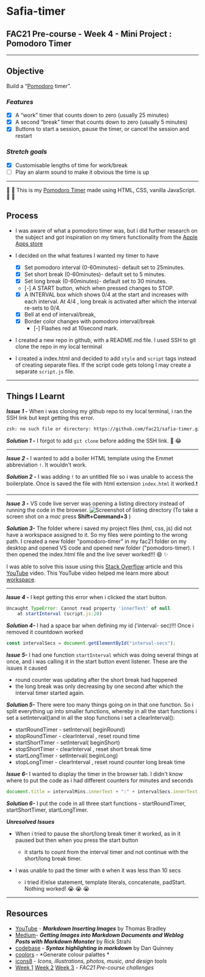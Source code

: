 # Safia-timer

## FAC21 Pre-course - Week 4 - Mini Project : Pomodoro Timer
---
## Objective

Build a “[Pomodoro](https://en.wikipedia.org/wiki/Pomodoro_Technique) timer”.

### *Features*
- [x] A “work” timer that counts down to zero (usually 25 minutes)
- [x] A second “break” timer that counts down to zero (usually 5 minutes)
- [x] Buttons to start a session, pause the timer, or cancel the session and restart

### *Stretch goals*
- [x] Customisable lengths of time for work/break
- [ ] Play an alarm sound to make it obvious the time is up

---
:confetti_ball: :tada: This is my [Pomodoro Timer](https://fi-ya.github.io/pomodero-timer/) made using HTML, CSS, vanilla JavaScript. :tada: :confetti_ball:


## Process
- I was aware of what a pomodoro timer was, but i did further research on the subject and got inspiration on my timers functionality from the [Apple Apps store](https://apps.apple.com/gb/app/be-focused-focus-timer/id973130201) 

- I decided on the what features I wanted my timer to have
  - [x] Set pomodoro interval (0-60minutes)- default set to 25minutes.
  - [x] Set short break (0-60minutes)- default set to 5 minutes.
  - [x] Set long break (0-60minutes)- default set to 30 minutes.
  - [-] A START button, which when pressed changes to STOP.
  - [x] A INTERVAL box which shows 0/4 at  the start and increases with each interval. At 4/4 , long break is activated after which the interval re-sets to 0/4.
  - [x] Bell at end of interval/break, 
  - [x] Border color changes with pomodoro interval/break
    - [-] Flashes red at 10second mark.
  
-  I created a new repo in github, with a README.md file. I used SSH to git clone the repo in my local terminal
-  I created a index.html and decided to add `style` and `script` tags instead of creating separate files. If the script code gets tolong I may create a separate `script.js` file.
  
---

## Things I Learnt

***Issue 1 -***
When i was cloning my github repo to my local terminal, i ran the SSH link but kept getting this error.

```zsh
zsh: no such file or directory: https://github.com/fac21/safia-timer.git
```

***Solution 1 -***
I forgot to add `git clone` before adding the SSH link. :see_no_evil: :joy:

---

***Issue 2 -*** I wanted to add a boiler HTML template using the Emmet abbreviation `!`. It wouldn't work. 

***Solution 2 -*** I was adding `!` to an untitled file so i was unable to access the boilerplate. Once is saved the file with html extension `index.html` it worked.:exclamation: 

---
***Issue 3 -*** VS code live server was opening a listing directory instead of running the code in the browser. ![Screenshot of listing directory](listing-directory.png)
(To take a screen shot on a *mac* press **Shift+Command+3** )

***Solution 3-*** The folder where i saved my project files (hml, css, js) did not have a workspace assigned to it. So my files were pointing to the wrong path. I created a new folder "pomodoro-timer" in my fac21 folder on my desktop and opened VS code and opened new folder ("pomodoro-timer). I then opened the index.html file and the live sever worked!!! :smile: :sparkles:

I was able to solve this issue using this [Stack Overflow](https://stackoverflow.com/questions/55073031/why-is-vs-code-live-server-opening-a-directory-instead-of-running-the-code-in-th) article and this [YouTube](https://www.youtube.com/watch?v=fpyzIDuK0wU) video. This YouTube video helped me learn more about [workspace](https://www.youtube.com/watch?v=W4xLtxLSm-o&t=26s).

---
***Issue 4 -*** I kept getting this error when i clicked the start button. 
```javaScript
Uncaught TypeError: Cannot read property 'innerText' of null
    at startInterval (script.js:28)
```

***Solution 4-*** I had a space bar when defining my id ('interval- sec)!!! Once i removed it countdown worked
```javaScript
const intervalSecs = document.getElementById("interval-secs");
```
***Issue 5-*** I had one function `startInterval` which was doing several things at once, and i was calling it in the start button event listener. These are the issues it caused
  - round counter was updating after the short break had happened
  - the long break was only decreasing by one second after which the interval timer started again. 
  
***Solution 5-*** There were too many things going on in that one function. So i split everything up into smaller functions, whereby in all the start functions i set a setInterval()and in all the stop functions i set a clearInterval():

  - startRoundTimer - setInterval( beginRound)
  - stopRoundTimer - clearInterval , reset round time
  - startShortTimer - setInterval( beginShort)
  - stopShortTimer - clearInterval , reset short break time
  - startLongTimer - setInterval( beginLong)
  - stopLongTimer - clearInterval , reset round counter long break time

***Issue 6-*** I wanted to display the timer in the browser tab. I didn't know where to put the code as i had different counters for minutes and seconds
```javascript
document.title = intervalMins.innerText + ":" + intervalSecs.innerText;
```
***Solution 6-*** I put the code in all three start functions - startRoundTimer, startShortTimer, startLongTimer.

***Unresolved Issues*** 

- When i tried to pause the short/long break timer it worked, as in it paused but then when you press the start button  
  - it starts to count from the interval timer and not continue with the short/long break timer.

- I was unable to pad the timer with `0` when it was less than 10 secs
  - i tried if/else statement, template literals, concatenate, padStart. Nothing worked! :sob: :sob: :sob: 
  


---

## Resources 

- [YouTube](https://www.youtube.com/watch?v=afFb_DcBBdA) - ***Markdown Inserting Images*** by Thomas Bradley
- [Medium](https://medium.com/markdown-monster-blog/getting-images-into-markdown-documents-and-weblog-posts-with-markdown-monster-9ec6f353d8ec)- ***Getting Images into Markdown Documents and Weblog Posts with Markdown Monster*** by Rick Strahi
- [codebase]() - ***Syntax highlighting in markdown*** by Dan Quinney
- [coolors](https://coolors.co/e63946-f1faee-a8dadc-457b9d-1d3557) - *Generate colour palattes *
- [icons8](https://icons8.com/) - *Icons, illustrations, photos, music, and design tools*
- [Week 1](https://github.com/fac21/pre-course/tree/main/semantic-html/safia) [Week 2](https://github.com/fac21/pre-course/tree/main/css-layout/safia) [Week 3](https://github.com/fac21/pre-course/tree/main/functions-callbacks-async/safia%20) - *FAC21 Pre-course challenges*